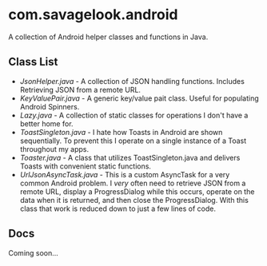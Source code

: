 # com.savagelook.android

A collection of Android helper classes and functions in Java.  

## Class List

* *JsonHelper.java* - A collection of JSON handling functions. Includes Retrieving JSON from a remote URL.
* *KeyValuePair.java* - A generic key/value pait class. Useful for populating Android Spinners.
* *Lazy.java* - A collection of static classes for operations I don't have a better home for.  
* *ToastSingleton.java* - I hate how Toasts in Android are shown sequentially. To prevent this I operate on a single instance of a Toast throughout my apps.
* *Toaster.java* - A class that utilizes ToastSingleton.java and delivers Toasts with convenient static functions.
* *UrlJsonAsyncTask.java* - This is a custom AsyncTask for a very common Android problem.  I *very* often need to retrieve JSON from a remote URL, display a ProgressDialog while this occurs, operate on the data when it is returned, and then close the ProgressDialog.  With this class that work is reduced down to just a few lines of code.

## Docs

Coming soon...
